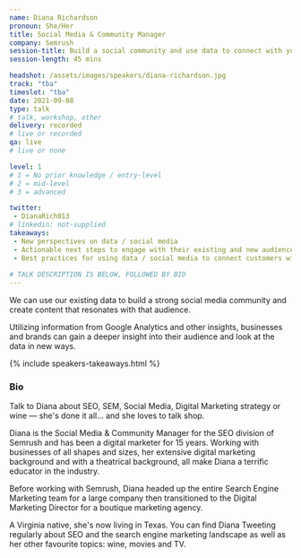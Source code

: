 ```yaml
---
name: Diana Richardson
pronoun: She/Her
title: Social Media & Community Manager
company: Semrush
session-title: Build a social community and use data to connect with your audience
session-length: 45 mins

headshot: /assets/images/speakers/diana-richardson.jpg
track: "tba"
timeslot: "tba"
date: 2021-09-08
type: talk
# talk, workshop, other
delivery: recorded
# live or recorded
qa: live
# live or none

level: 1
# 1 = No prior knowledge / entry-level
# 2 = mid-level
# 3 = advanced

twitter:
 - DianaRich013
# linkedin: not-supplied
takeaways:
 - New perspectives on data / social media
 - Actionable next steps to engage with their existing and new audience members
 - Best practices for using data / social media to connect customers with their brands
 
# TALK DESCRIPTION IS BELOW, FOLLOWED BY BIO
---
```


We can use our existing data to build a strong social media community and create content that resonates with that audience. 

Utilizing information from Google Analytics and other insights, businesses and brands can gain a deeper insight into their audience and look at the data in new ways.

{% include speakers-takeaways.html %}

<h3>Bio</h3>
Talk to Diana about SEO, SEM, Social Media, Digital Marketing strategy or wine — she's done it all... and she loves to talk shop. 

Diana is the Social Media & Community Manager for the SEO division of Semrush and has been a digital marketer for 15 years. Working with businesses of all shapes and sizes, her extensive digital marketing background and with a theatrical background, all make Diana a terrific educator in the industry.  

Before working with Semrush, Diana headed up the entire Search Engine Marketing team for a large company then transitioned to the Digital Marketing Director for a boutique marketing agency. 

A Virginia native, she's now living in Texas. You can find Diana Tweeting regularly about SEO and the search engine marketing landscape as well as her other favourite topics: wine, movies and TV.